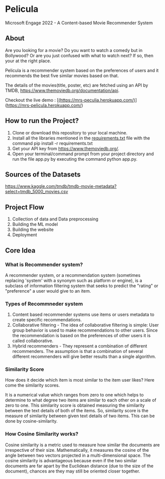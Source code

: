 # Pelicula

Microsoft Engage 2022 - A Content-based Movie Recommender System 

## About
Are you looking for a movie? Do you want to watch a comedy but in Bollywood? Or are you just confused with what to watch next? If so, then your at the right place.

Pelicula is a recommender system based on the preferences of users and it recommends the best five similar movies based on that.

The details of the movies(title, poster, etc) are fetched using an API by TMDB, https://www.themoviedb.org/documentation/api.

Checkout the live demo : [[(https://mrs-peculia.herokuapp.com/)](https://mrs-peculia.herokuapp.com/)](https://mrs-pelicula.herokuapp.com/)

## How to run the Project?
1. Clone or download this repository to your local machine.
2. Install all the libraries mentioned in the [requirements.txt](requirements.txt) file with the command pip install -r requirements.txt
3. Get your API key from https://www.themoviedb.org/.
4. Open your terminal/command prompt from your project directory and run the file app.py by executing the command python app.py.

## Sources of the Datasets
https://www.kaggle.com/tmdb/tmdb-movie-metadata?select=tmdb_5000_movies.csv

## Project Flow
1. Collection of data and Data preprocessing
2. Building the ML model
3. Building the website
4. Deployment

## Core Idea
### What is Recommender system?
A recommender system, or a recommendation system (sometimes replacing 'system' with a synonym such as platform or engine), is a subclass of information filtering system that seeks to predict the "rating" or "preference" a user would give to an item.

### Types of Recommneder system
1. Content based recommender systems use items or users metadata to create specific recommendations.
2. Collaborative filtering - The idea of collaborative filtering is simple: User group behavior is used to make recommendations to other users. Since the recommendation is based on the preferences of other users it is called collaborative. 
3. Hybrid recommenders - They represent a combination of different recommenders. The assumption is that a combination of several different recommenders will give better results than a single algorithm.

### Similarity Score
How does it decide which item is most similar to the item user likes? Here come the similarity scores.

It is a numerical value which ranges from zero to one which helps to determine to what degree two items are similar to each other on a scale of zero to one. This similarity score is obtained measuring the similarity between the text details of both of the items. So, similarity score is the measure of similarity between given text details of two items. This can be done by cosine-similarity.

### How Cosine Similarity works?
Cosine similarity is a metric used to measure how similar the documents are irrespective of their size. Mathematically, it measures the cosine of the angle between two vectors projected in a multi-dimensional space. The cosine similarity is advantageous because even if the two similar documents are far apart by the Euclidean distance (due to the size of the document), chances are they may still be oriented closer together.
